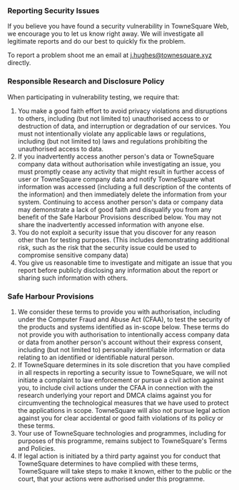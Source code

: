 ### Reporting Security Issues

If you believe you have found a security vulnerability in TowneSquare Web, we encourage you to let us know right away. We will investigate all legitimate reports and do our best to quickly fix the problem.

To report a problem shoot me an email at j.hughes@townesquare.xyz directly.

### Responsible Research and Disclosure Policy

When participating in vulnerability testing, we require that:

1. You make a good faith effort to avoid privacy violations and disruptions to others, including (but not limited to) unauthorised access to or destruction of data, and interruption or degradation of our services. You must not intentionally violate any applicable laws or regulations, including (but not limited to) laws and regulations prohibiting the unauthorised access to data.
2. If you inadvertently access another person's data or TowneSquare company data without authorisation while investigating an issue, you must promptly cease any activity that might result in further access of user or TowneSquare company data and notify TowneSquare what information was accessed (including a full description of the contents of the information) and then immediately delete the information from your system. Continuing to access another person's data or company data may demonstrate a lack of good faith and disqualify you from any benefit of the Safe Harbour Provisions described below. You may not share the inadvertently accessed information with anyone else.
3. You do not exploit a security issue that you discover for any reason other than for testing purposes. (This includes demonstrating additional risk, such as the risk that the security issue could be used to compromise sensitive company data)
4. You give us reasonable time to investigate and mitigate an issue that you report before publicly disclosing any information about the report or sharing such information with others.

### Safe Harbour Provisions

1. We consider these terms to provide you with authorisation, including under the Computer Fraud and Abuse Act (CFAA), to test the security of the products and systems identified as in-scope below. These terms do not provide you with authorisation to intentionally access company data or data from another person's account without their express consent, including (but not limited to) personally identifiable information or data relating to an identified or identifiable natural person.
2. If TowneSquare determines in its sole discretion that you have complied in all respects in reporting a security issue to TowneSquare, we will not initiate a complaint to law enforcement or pursue a civil action against you, to include civil actions under the CFAA in connection with the research underlying your report and DMCA claims against you for circumventing the technological measures that we have used to protect the applications in scope. TowneSquare will also not pursue legal action against you for clear accidental or good faith violations of its policy or these terms.
3. Your use of TowneSquare technologies and programmes, including for purposes of this programme, remains subject to TowneSquare's Terms and Policies.
4. If legal action is initiated by a third party against you for conduct that TowneSquare determines to have complied with these terms, TowneSquare will take steps to make it known, either to the public or the court, that your actions were authorised under this programme.
